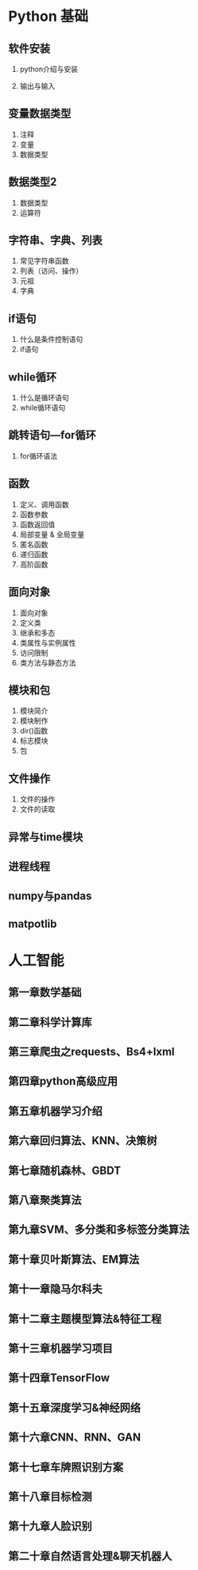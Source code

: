 # Python 基础

## 软件安装

  1. python介绍与安装

  2. 输出与输入

## 变量数据类型

  1. 注释
  2. 变量
  3. 数据类型

## 数据类型2

  1. 数据类型
  2. 运算符

## 字符串、字典、列表

  1. 常见字符串函数
  2. 列表（访问、操作）
  3. 元祖
  4. 字典

## if语句

  1. 什么是条件控制语句
  2. if语句

## while循环

  1. 什么是循环语句
  2. while循环语句

## 跳转语句—for循环

  1. for循环语法

## 函数

  1. 定义、调用函数
  2. 函数参数
  3. 函数返回值
  4. 局部变量 & 全局变量
  5. 匿名函数
  6. 递归函数
  7. 高阶函数


## 面向对象
  1. 面向对象
  2. 定义类
  3. 继承和多态
  4. 类属性与实例属性
  5. 访问限制
  6. 类方法与静态方法

## 模块和包

  1. 模块简介
  2. 模块制作
  3. dir()函数
  4. 标志模块
  5. 包

## 文件操作

  1. 文件的操作
  2. 文件的读取

## 异常与time模块

## 进程线程

## numpy与pandas

## matpotlib


# 人工智能

## 第一章数学基础

## 第二章科学计算库

## 第三章爬虫之requests、Bs4+lxml

## 第四章python高级应用

## 第五章机器学习介绍

## 第六章回归算法、KNN、决策树

## 第七章随机森林、GBDT

## 第八章聚类算法

## 第九章SVM、多分类和多标签分类算法

## 第十章贝叶斯算法、EM算法

## 第十一章隐马尔科夫

## 第十二章主题模型算法&特征工程

## 第十三章机器学习项目

## 第十四章TensorFlow

## 第十五章深度学习&神经网络

## 第十六章CNN、RNN、GAN

## 第十七章车牌照识别方案

## 第十八章目标检测
## 第十九章人脸识别

## 第二十章自然语言处理&聊天机器人

